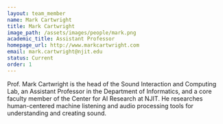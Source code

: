 ```yaml
---
layout: team_member
name: Mark Cartwright
title: Mark Cartwright
image_path: /assets/images/people/mark.png
academic_title: Assistant Professor
homepage_url: http://www.markcartwright.com
email: mark.cartwright@njit.edu
status: Current
order: 1
---
```


Prof. Mark Cartwright is the head of the Sound Interaction and Computing Lab, an Assistant Professor in the Department of Informatics, and a core faculty member of the Center for AI Research at NJIT.  He researches human-centered machine listening and audio processing tools for understanding and creating sound.